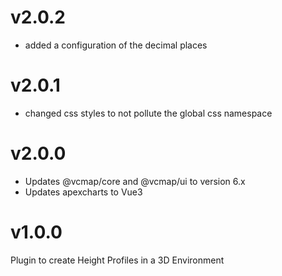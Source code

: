 # v2.0.2

- added a configuration of the decimal places

# v2.0.1

- changed css styles to not pollute the global css namespace

# v2.0.0

- Updates @vcmap/core and @vcmap/ui to version 6.x
- Updates apexcharts to Vue3

# v1.0.0

Plugin to create Height Profiles in a 3D Environment
